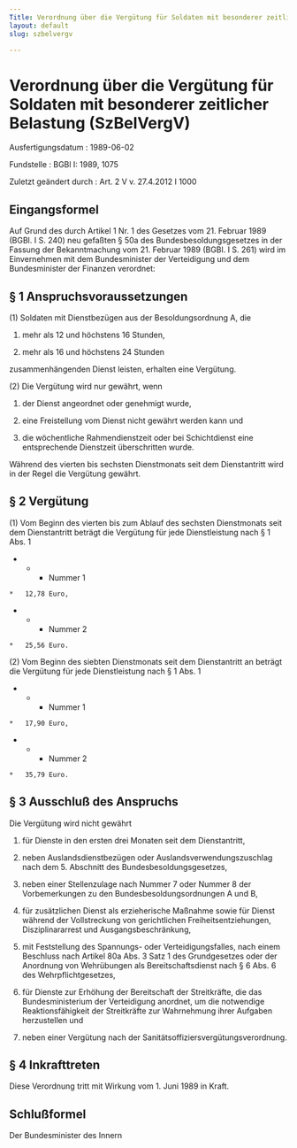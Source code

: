 ```yaml
---
Title: Verordnung über die Vergütung für Soldaten mit besonderer zeitlicher Belastung
layout: default
slug: szbelvergv

---
```


# Verordnung über die Vergütung für Soldaten mit besonderer zeitlicher Belastung (SzBelVergV)

Ausfertigungsdatum
:   1989-06-02

Fundstelle
:   BGBl I: 1989, 1075

Zuletzt geändert durch
:   Art. 2 V v. 27.4.2012 I 1000


## Eingangsformel

Auf Grund des durch Artikel 1 Nr. 1 des Gesetzes vom 21. Februar 1989
(BGBl. I S. 240) neu gefaßten § 50a des Bundesbesoldungsgesetzes in
der Fassung der Bekanntmachung vom 21. Februar 1989 (BGBl. I S. 261)
wird im Einvernehmen mit dem Bundesminister der Verteidigung und dem
Bundesminister der Finanzen verordnet:


## § 1 Anspruchsvoraussetzungen

(1) Soldaten mit Dienstbezügen aus der Besoldungsordnung A, die

1.  mehr als 12 und höchstens 16 Stunden,


2.  mehr als 16 und höchstens 24 Stunden



zusammenhängenden Dienst leisten, erhalten eine Vergütung.

(2) Die Vergütung wird nur gewährt, wenn

1.  der Dienst angeordnet oder genehmigt wurde,


2.  eine Freistellung vom Dienst nicht gewährt werden kann und


3.  die wöchentliche Rahmendienstzeit oder bei Schichtdienst eine
    entsprechende Dienstzeit überschritten wurde.



Während des vierten bis sechsten Dienstmonats seit dem Dienstantritt
wird in der Regel die Vergütung gewährt.


## § 2 Vergütung

(1) Vom Beginn des vierten bis zum Ablauf des sechsten Dienstmonats
seit dem Dienstantritt beträgt die Vergütung für jede Dienstleistung
nach § 1 Abs. 1

*    *   - Nummer 1

    *   12,78 Euro,


*    *   - Nummer 2

    *   25,56 Euro.




(2) Vom Beginn des siebten Dienstmonats seit dem Dienstantritt an
beträgt die Vergütung für jede Dienstleistung nach § 1 Abs. 1

*    *   - Nummer 1

    *   17,90 Euro,


*    *   - Nummer 2

    *   35,79 Euro.





## § 3 Ausschluß des Anspruchs

Die Vergütung wird nicht gewährt

1.  für Dienste in den ersten drei Monaten seit dem Dienstantritt,


2.  neben Auslandsdienstbezügen oder Auslandsverwendungszuschlag nach dem
    5\. Abschnitt des Bundesbesoldungsgesetzes,


3.  neben einer Stellenzulage nach Nummer 7 oder Nummer 8 der
    Vorbemerkungen zu den Bundesbesoldungsordnungen A und B,


4.  für zusätzlichen Dienst als erzieherische Maßnahme sowie für Dienst
    während der Vollstreckung von gerichtlichen Freiheitsentziehungen,
    Disziplinararrest und Ausgangsbeschränkung,


5.  mit Feststellung des Spannungs- oder Verteidigungsfalles, nach einem
    Beschluss nach Artikel 80a Abs. 3 Satz 1 des Grundgesetzes oder der
    Anordnung von Wehrübungen als Bereitschaftsdienst nach § 6 Abs. 6 des
    Wehrpflichtgesetzes,


6.  für Dienste zur Erhöhung der Bereitschaft der Streitkräfte, die das
    Bundesministerium der Verteidigung anordnet, um die notwendige
    Reaktionsfähigkeit der Streitkräfte zur Wahrnehmung ihrer Aufgaben
    herzustellen und


7.  neben einer Vergütung nach der Sanitätsoffiziersvergütungsverordnung.





## § 4 Inkrafttreten

Diese Verordnung tritt mit Wirkung vom 1. Juni 1989 in Kraft.


## Schlußformel

Der Bundesminister des Innern


